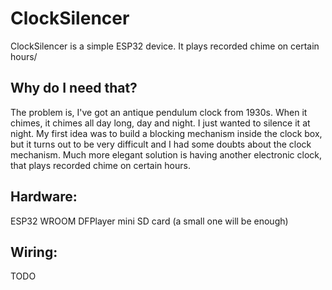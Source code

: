 # ClockSilencer
ClockSilencer is a simple ESP32 device. It plays recorded chime on certain hours/
## Why do I need that?
The problem is, I've got an antique pendulum clock from 1930s. When it chimes, it chimes all day long, day and night. I just wanted to silence it at night.
My first idea was to build a blocking mechanism inside the clock box, but it turns out to be very difficult and I had some doubts about the clock mechanism.
Much more elegant solution is having another electronic clock, that plays recorded chime on certain hours.

## Hardware:
ESP32 WROOM
DFPlayer mini
SD card (a small one will be enough)

## Wiring:
TODO

